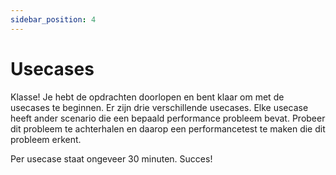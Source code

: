 ```yaml
---
sidebar_position: 4
---
```


# Usecases
Klasse! Je hebt de opdrachten doorlopen en bent klaar om met de usecases te beginnen. Er zijn drie verschillende usecases. Elke usecase heeft ander scenario die een bepaald performance probleem bevat. Probeer dit probleem te achterhalen en daarop een performancetest te maken die dit probleem erkent.

Per usecase staat ongeveer 30 minuten. Succes!